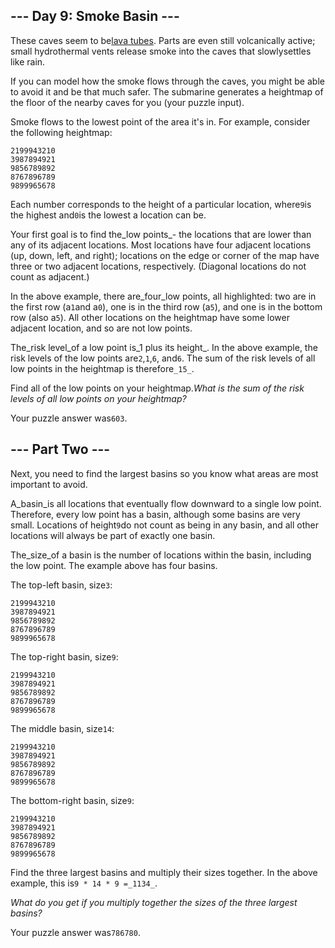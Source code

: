 ## \-\-\- Day 9: Smoke Basin ---

These caves seem to be[lava tubes](https://en.wikipedia.org/wiki/Lava_tube). Parts are even still volcanically active; small hydrothermal vents release smoke into the caves that slowlysettles like rain.

If you can model how the smoke flows through the caves, you might be able to avoid it and be that much safer. The submarine generates a heightmap of the floor of the nearby caves for you (your puzzle input).

Smoke flows to the lowest point of the area it's in. For example, consider the following heightmap:

    2199943210
    3987894921
    9856789892
    8767896789
    9899965678


Each number corresponds to the height of a particular location, where`9`is the highest and`0`is the lowest a location can be.

Your first goal is to find the_low points_\- the locations that are lower than any of its adjacent locations. Most locations have four adjacent locations (up, down, left, and right); locations on the edge or corner of the map have three or two adjacent locations, respectively. (Diagonal locations do not count as adjacent.)

In the above example, there are_four_low points, all highlighted: two are in the first row (a`1`and a`0`), one is in the third row (a`5`), and one is in the bottom row (also a`5`). All other locations on the heightmap have some lower adjacent location, and so are not low points.

The_risk level_of a low point is_1 plus its height_. In the above example, the risk levels of the low points are`2`,`1`,`6`, and`6`. The sum of the risk levels of all low points in the heightmap is therefore`_15_`.

Find all of the low points on your heightmap._What is the sum of the risk levels of all low points on your heightmap?_

Your puzzle answer was`603`.

## \-\-\- Part Two ---

Next, you need to find the largest basins so you know what areas are most important to avoid.

A_basin_is all locations that eventually flow downward to a single low point. Therefore, every low point has a basin, although some basins are very small. Locations of height`9`do not count as being in any basin, and all other locations will always be part of exactly one basin.

The_size_of a basin is the number of locations within the basin, including the low point. The example above has four basins.

The top-left basin, size`3`:

    2199943210
    3987894921
    9856789892
    8767896789
    9899965678


The top-right basin, size`9`:

    2199943210
    3987894921
    9856789892
    8767896789
    9899965678


The middle basin, size`14`:

    2199943210
    3987894921
    9856789892
    8767896789
    9899965678


The bottom-right basin, size`9`:

    2199943210
    3987894921
    9856789892
    8767896789
    9899965678


Find the three largest basins and multiply their sizes together. In the above example, this is`9 * 14 * 9 =_1134_`.

_What do you get if you multiply together the sizes of the three largest basins?_

Your puzzle answer was`786780`.
